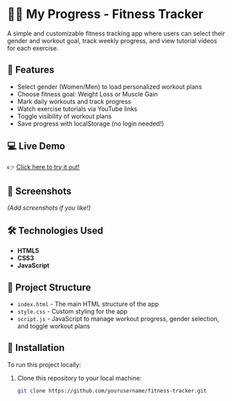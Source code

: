 # 🏋️‍♀️ My Progress - Fitness Tracker

A simple and customizable fitness tracking app where users can select their gender and workout goal, track weekly progress, and view tutorial videos for each exercise.

## 🚀 Features
- Select gender (Women/Men) to load personalized workout plans
- Choose fitness goal: Weight Loss or Muscle Gain
- Mark daily workouts and track progress
- Watch exercise tutorials via YouTube links
- Toggle visibility of workout plans
- Save progress with localStorage (no login needed!)

## 💻 Live Demo
👉 [Click here to try it out!](https://yourusername.github.io/fitness-tracker)

## 📸 Screenshots
*(Add screenshots if you like!)*

## 🛠️ Technologies Used
- **HTML5**
- **CSS3**
- **JavaScript**

## 📁 Project Structure
- `index.html` - The main HTML structure of the app
- `style.css` - Custom styling for the app
- `script.js` - JavaScript to manage workout progress, gender selection, and toggle workout plans

## 🔧 Installation
To run this project locally:

1. Clone this repository to your local machine:
   ```bash
   git clone https://github.com/yourusername/fitness-tracker.git


